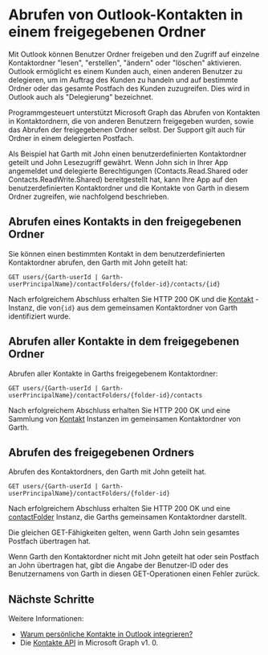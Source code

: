 # <a name="get-outlook-contacts-in-a-shared-folder"></a>Abrufen von Outlook-Kontakten in einem freigegebenen Ordner

Mit Outlook können Benutzer Ordner freigeben und den Zugriff auf einzelne Kontaktordner "lesen", "erstellen", "ändern" oder "löschen" aktivieren. Outlook ermöglicht es einem Kunden auch, einen anderen Benutzer zu delegieren, um im Auftrag des Kunden zu handeln und auf bestimmte Ordner oder das gesamte Postfach des Kunden zuzugreifen. Dies wird in Outlook auch als "Delegierung" bezeichnet.

Programmgesteuert unterstützt Microsoft Graph das Abrufen von Kontakten in Kontaktordnern, die von anderen Benutzern freigegeben wurden, sowie das Abrufen der freigegebenen Ordner selbst. Der Support gilt auch für Ordner in einem delegierten Postfach.

Als Beispiel hat Garth mit John einen benutzerdefinierten Kontaktordner geteilt und John Lesezugriff gewährt. Wenn John sich in Ihrer App angemeldet und delegierte Berechtigungen (Contacts.Read.Shared oder Contacts.ReadWrite.Shared) bereitgestellt hat, kann Ihre App auf den benutzerdefinierten Kontaktordner und die Kontakte von Garth in diesem Ordner zugreifen, wie nachfolgend beschrieben.

## <a name="get-a-contact-in-the-shared-folder"></a>Abrufen eines Kontakts in den freigegebenen Ordner

Sie können einen bestimmten Kontakt in dem benutzerdefinierten Kontaktordner abrufen, den Garth mit John geteilt hat:

<!-- { "blockType": "ignored" } -->
```http
GET users/{Garth-userId | Garth-userPrincipalName}/contactFolders/{folder-id}/contacts/{id}
```

Nach erfolgreichem Abschluss erhalten Sie HTTP 200 OK und die [ Kontakt](../api-reference/v1.0/resources/contact.md) -Instanz, die von`{id}`   aus dem gemeinsamen Kontaktordner von Garth identifiziert wurde.

## <a name="get-all-contacts-in-the-shared-folder"></a>Abrufen aller Kontakte in dem freigegebenen Ordner

Abrufen aller Kontakte in Garths freigegebenem Kontaktordner:

<!-- { "blockType": "ignored" } -->
```http
GET users/{Garth-userId | Garth-userPrincipalName}/contactFolders/{folder-id}/contacts
```

Nach erfolgreichem Abschluss erhalten Sie HTTP 200 OK und eine Sammlung von [Kontakt](../api-reference/v1.0/resources/contact.md) Instanzen im gemeinsamen Kontaktordner von Garth.

## <a name="get-the-shared-folder"></a>Abrufen des freigegebenen Ordners

Abrufen des Kontaktordners, den Garth mit John geteilt hat.

<!-- { "blockType": "ignored" } -->
```http
GET users/{Garth-userId | Garth-userPrincipalName}/contactFolders/{folder-id}
```

Nach erfolgreichem Abschluss erhalten Sie HTTP 200 OK und eine [contactFolder](../api-reference/v1.0/resources/contactfolder.md) Instanz, die Garths gemeinsamen Kontaktordner darstellt.

Die gleichen GET-Fähigkeiten gelten, wenn Garth John sein gesamtes Postfach übertragen hat.

Wenn Garth den Kontaktordner nicht mit John geteilt hat oder sein Postfach an John übertragen hat, gibt die Angabe der Benutzer-ID oder des Benutzernamens von Garth in diesen GET-Operationen einen Fehler zurück. 


## <a name="next-steps"></a>Nächste Schritte

Weitere Informationen:

- [Warum persönliche Kontakte in Outlook integrieren?](outlook-contacts-concept-overview.md)
- Die [Kontakte API](../api-reference/v1.0/resources/contact.md) in Microsoft Graph v1. 0.